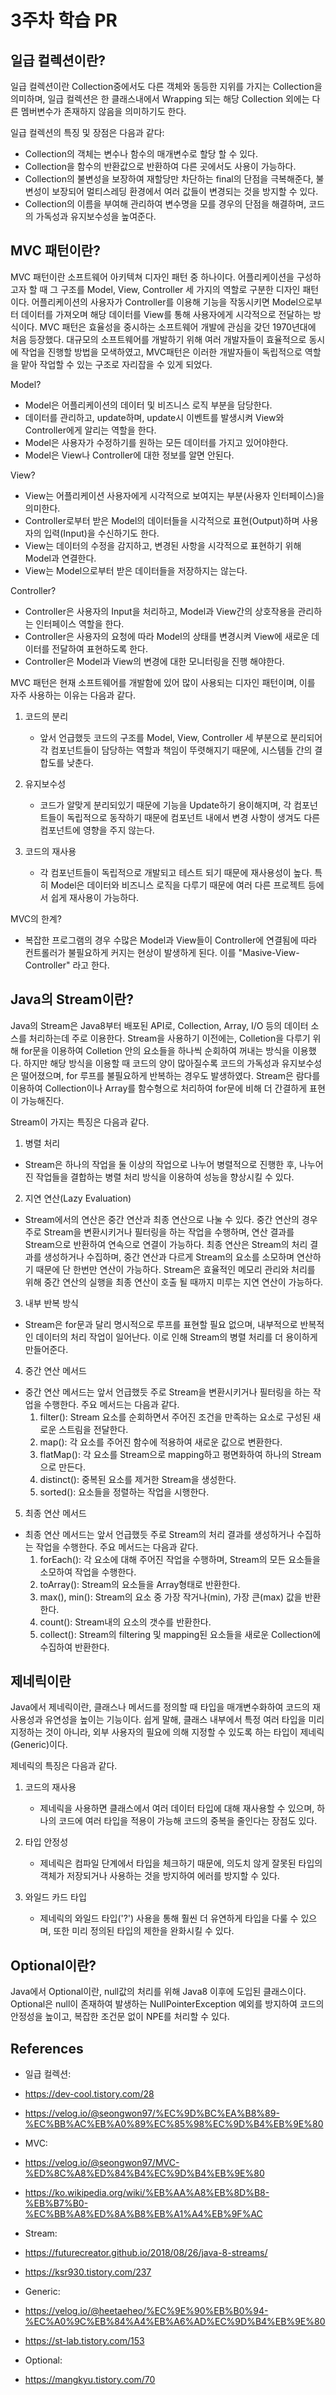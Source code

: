 # 3주차 학습 PR
## 일급 컬렉션이란?

일급 컬렉션이란 Collection중에서도 다른 객체와 동등한 지위를 가지는 Collection을 의미하며,
일급 컬렉션은 한 클래스내에서 Wrapping 되는 해당 Collection 외에는 다른 멤버변수가 존재하지 않음을 의미하기도 한다.

일급 컬렉션의 특징 및 장점은 다음과 같다:
- Collection의 객체는 변수나 함수의 매개변수로 할당 할 수 있다.
- Collection을 함수의 반환값으로 반환하여 다른 곳에서도 사용이 가능하다.
- Collection의 불변성을 보장하여 재할당만 차단하는 final의 단점을 극복해준다, 불변성이 보장되어 멀티스레딩 환경에서 여러 값들이 변경되는 것을 방지할 수 있다.
- Collection의 이름을 부여해 관리하여 변수명을 모를 경우의 단점을 해결하며, 코드의 가독성과 유지보수성을 높여준다.

## MVC 패턴이란?
MVC 패턴이란 소프트웨어 아키텍쳐 디자인 패턴 중 하나이다. 어플리케이션을 구성하고자 할 때 그 구조를 Model, View, Controller 세 가지의 역할로 구분한 디자인 패턴이다.
어플리케이션의 사용자가 Controller를 이용해 기능을 작동시키면 Model으로부터 데이터를 가져오며 해당 데이터를 View를 통해 사용자에게 시각적으로 전달하는 방식이다.
MVC 패턴은 효율성을 중시하는 소프트웨어 개발에 관심을 갖던 1970년대에 처음 등장했다. 대규모의 소프트웨어를 개발하기 위해 여러 개발자들이 효율적으로 동시에 작업을 진행할 방법을 모색하였고,
MVC패턴은 이러한 개발자들이 독립적으로 역할을 맡아 작업할 수 있는 구조로 자리잡을 수 있게 되었다.

Model?
- Model은 어플리케이션의 데이터 및 비즈니스 로직 부분을 담당한다.
- 데이터를 관리하고, update하며, update시 이벤트를 발생시켜 View와 Controller에게 알리는 역할을 한다.
- Model은 사용자가 수정하기를 원하는 모든 데이터를 가지고 있어야한다.
- Model은 View나 Controller에 대한 정보를 알면 안된다.

View?
- View는 어플리케이션 사용자에게 시각적으로 보여지는 부분(사용자 인터페이스)을 의미한다.
- Controller로부터 받은 Model의 데이터들을 시각적으로 표현(Output)하며 사용자의 입력(Input)을 수신하기도 한다.
- View는 데이터의 수정을 감지하고, 변경된 사항을 시각적으로 표현하기 위해 Model과 연결한다.
- View는 Model으로부터 받은 데이터들을 저장하지는 않는다.

Controller?
- Controller은 사용자의 Input을 처리하고, Model과 View간의 상호작용을 관리하는 인터페이스 역할을 한다.
- Controller은 사용자의 요청에 따라 Model의 상태를 변경시켜 View에 새로운 데이터를 전달하여 표현하도록 한다.
- Controller은 Model과 View의 변경에 대한 모니터링을 진행 해야한다.

MVC 패턴은 현재 소프트웨어를 개발함에 있어 많이 사용되는 디자인 패턴이며, 이를 자주 사용하는 이유는 다음과 같다.
1. 코드의 분리
   - 앞서 언급했듯 코드의 구조를 Model, View, Controller 세 부분으로 분리되어 각 컴포넌트들이 담당하는 역할과 책임이 뚜렷해지기 때문에, 시스템들 간의 결합도를 낮춘다.

2. 유지보수성
   - 코드가 알맞게 분리되있기 때문에 기능을 Update하기 용이해지며, 각 컴포넌트들이 독립적으로 동작하기 때문에 컴포넌트 내에서 변경 사항이 생겨도 다른 컴포넌트에 영향을 주지 않는다.

3. 코드의 재사용
   - 각 컴포넌트들이 독립적으로 개발되고 테스트 되기 때문에 재사용성이 높다. 특히 Model은 데이터와 비즈니스 로직을 다루기 때문에 여러 다른 프로젝트 등에서 쉽게 재사용이 가능하다.
  
 MVC의 한계?
 - 복잡한 프로그램의 경우 수많은 Model과 View들이 Controller에 연결됨에 따라 컨트롤러가 불필요하게 커지는 현상이 발생하게 된다. 이를 "Masive-View-Controller" 라고 한다.

## Java의 Stream이란?
Java의 Stream은 Java8부터 배포된 API로, Collection, Array, I/O 등의 데이터 소스를 처리하는데 주로 이용한다.
Stream을 사용하기 이전에는, Colletion을 다루기 위해 for문을 이용하여 Colletion 안의 요소들을 하나씩 순회하여 꺼내는 방식을 이용했다.
하지만 해당 방식을 이용할 때 코드의 양이 많아질수록 코드의 가독성과 유지보수성은 떨어졌으며, for 루프를 불필요하게 반복하는 경우도 발생하였다.
Stream은 람다를 이용하여 Collection이나 Array를 함수형으로 처리하여 for문에 비해 더 간결하게 표현이 가능해진다.

Stream이 가지는 특징은 다음과 같다.
1. 병렬 처리
 - Stream은 하나의 작업을 둘 이상의 작업으로 나누어 병렬적으로 진행한 후, 나누어진 작업들을 결합하는 병렬 처리 방식을 이용하여 성능을 향상시킬 수 있다.
   
2. 지연 연산(Lazy Evaluation)
 - Stream에서의 연산은 중간 연산과 최종 연산으로 나눌 수 있다. 중간 연산의 경우 주로 Stream을 변환시키거나 필터링을 하는 작업을 수행하며, 연산 결과를 Stream으로 반환하여 연속으로 연결이 가능하다.
  최종 연산은 Stream의 처리 결과를 생성하거나 수집하며, 중간 연산과 다르게 Stream의 요소를 소모하며 연산하기 때문에 단 한번만 연산이 가능하다. Stream은 효율적인 메모리 관리와 처리를 위해
  중간 연산의 실행을 최종 연산이 호출 될 때까지 미루는 지연 연산이 가능하다.

3. 내부 반복 방식
 - Stream은 for문과 달리 명시적으로 루프를 표현할 필요 없으며, 내부적으로 반복적인 데이터의 처리 작업이 일어난다. 이로 인해 Stream의 병렬 처리를 더 용이하게 만들어준다.

4. 중간 연산 메서드
 - 중간 연산 메서드는 앞서 언급했듯 주로 Stream을 변환시키거나 필터링을 하는 작업을 수행한다. 주요 메서드는 다음과 같다.
   1) filter(): Stream 요소를 순회하면서 주어진 조건을 만족하는 요소로 구성된 새로운 스트림을 전달한다.
   2) map(): 각 요소를 주어진 함수에 적용하여 새로운 값으로 변환한다.
   3) flatMap(): 각 요소를 Stream으로 mapping하고 평면화하여 하나의 Stream으로 만든다.
   4) distinct(): 중복된 요소를 제거한 Stream을 생성한다.
   5) sorted(): 요소들을 정렬하는 작업을 시행한다.

5. 최종 연산 메서드
 - 최종 연산 메서드는 앞서 언급했듯 주로 Stream의 처리 결과를 생성하거나 수집하는 작업을 수행한다. 주요 메서드는 다음과 같다.
   1) forEach(): 각 요소에 대해 주어진 작업을 수행하며, Stream의 모든 요소들을 소모하여 작업을 수행한다.
   2) toArray(): Stream의 요소들을 Array형태로 반환한다.
   3) max(), min(): Stream의 요소 중 가장 작거나(min), 가장 큰(max) 값을 반환한다.
   4) count(): Stream내의 요소의 갯수를 반환한다.
   5) collect(): Stream의 filtering 및 mapping된 요소들을 새로운 Collection에 수집하여 반환한다.
   
## 제네릭이란
Java에서 제네릭이란, 클래스나 메서드를 정의할 때 타입을 매개변수화하여 코드의 재사용성과 유연성을 높이는 기능이다. 쉽게 말해, 클래스 내부에서 특정 여러 타입을 미리 지정하는 것이 아니라,
외부 사용자의 필요에 의해 지정할 수 있도록 하는 타입이 제네릭(Generic)이다. 

제네릭의 특징은 다음과 같다.

1. 코드의 재사용
   - 제네릭을 사용하면 클래스에서 여러 데이터 타입에 대해 재사용할 수 있으며, 하나의 코드에 여러 타입을 적용이 가능해 코드의 중복을 줄인다는 장점도 있다.

2. 타입 안정성
   - 제네릭은 컴파일 단계에서 타입을 체크하기 때문에, 의도치 않게 잘못된 타입의 객체가 저장되거나 사용하는 것을 방지하여 에러를 방지할 수 있다.

3. 와일드 카드 타입
   - 제네릭의 와일드 타입('?') 사용을 통해 훨씬 더 유연하게 타입을 다룰 수 있으며, 또한 미리 정의된 타입의 제한을 완화시킬 수 있다.
 
## Optional이란?
Java에서 Optional이란, null값의 처리를 위해 Java8 이후에 도입된 클래스이다. 
Optional은 null이 존재하여 발생하는 NullPointerException 예외를 방지하여 코드의 안정성을 높이고, 복잡한 조건문 없이 NPE를 처리할 수 있다.


## References
<!--학습하시면서 도움이 되었던 참고자료 링크를 기록해주세요!-->
* 일급 컬렉션:
* https://dev-cool.tistory.com/28
* https://velog.io/@seongwon97/%EC%9D%BC%EA%B8%89-%EC%BB%AC%EB%A0%89%EC%85%98%EC%9D%B4%EB%9E%80

* MVC:
* https://velog.io/@seongwon97/MVC-%ED%8C%A8%ED%84%B4%EC%9D%B4%EB%9E%80
* https://ko.wikipedia.org/wiki/%EB%AA%A8%EB%8D%B8-%EB%B7%B0-%EC%BB%A8%ED%8A%B8%EB%A1%A4%EB%9F%AC

* Stream:
* https://futurecreator.github.io/2018/08/26/java-8-streams/
* https://ksr930.tistory.com/237

* Generic:
* https://velog.io/@heetaeheo/%EC%9E%90%EB%B0%94-%EC%A0%9C%EB%84%A4%EB%A6%AD%EC%9D%B4%EB%9E%80
* https://st-lab.tistory.com/153

* Optional:
* https://mangkyu.tistory.com/70
  
